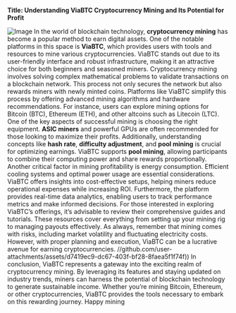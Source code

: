 **Title: Understanding ViaBTC Cryptocurrency Mining and Its Potential for Profit**

![Image](https://github.com/user-attachments/assets/d7419ec9-dc67-403f-bf28-8faea5f1f74f)
In the world of blockchain technology, **cryptocurrency mining** has become a popular method to earn digital assets. One of the notable platforms in this space is **ViaBTC**, which provides users with tools and resources to mine various cryptocurrencies. ViaBTC stands out due to its user-friendly interface and robust infrastructure, making it an attractive choice for both beginners and seasoned miners.
Cryptocurrency mining involves solving complex mathematical problems to validate transactions on a blockchain network. This process not only secures the network but also rewards miners with newly minted coins. Platforms like ViaBTC simplify this process by offering advanced mining algorithms and hardware recommendations. For instance, users can explore mining options for Bitcoin (BTC), Ethereum (ETH), and other altcoins such as Litecoin (LTC).
One of the key aspects of successful mining is choosing the right equipment. **ASIC miners** and powerful GPUs are often recommended for those looking to maximize their profits. Additionally, understanding concepts like **hash rate**, **difficulty adjustment**, and **pool mining** is crucial for optimizing earnings. ViaBTC supports **pool mining**, allowing participants to combine their computing power and share rewards proportionally.
Another critical factor in mining profitability is energy consumption. Efficient cooling systems and optimal power usage are essential considerations. ViaBTC offers insights into cost-effective setups, helping miners reduce operational expenses while increasing ROI. Furthermore, the platform provides real-time data analytics, enabling users to track performance metrics and make informed decisions.
For those interested in exploring ViaBTC’s offerings, it’s advisable to review their comprehensive guides and tutorials. These resources cover everything from setting up your mining rig to managing payouts effectively. As always, remember that mining comes with risks, including market volatility and fluctuating electricity costs. However, with proper planning and execution, ViaBTC can be a lucrative avenue for earning cryptocurrencies.
 //github.com/user-attachments/assets/d7419ec9-dc67-403f-bf28-8faea5f1f74f))
In conclusion, ViaBTC represents a gateway into the exciting realm of cryptocurrency mining. By leveraging its features and staying updated on industry trends, miners can harness the potential of blockchain technology to generate sustainable income. Whether you’re mining Bitcoin, Ethereum, or other cryptocurrencies, ViaBTC provides the tools necessary to embark on this rewarding journey. Happy mining
